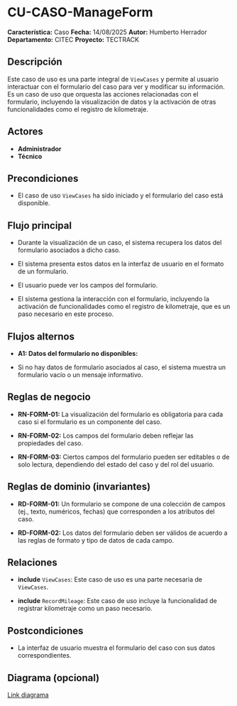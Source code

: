 
# CU-CASO-ManageForm

**Característica:** Caso 
**Fecha:** 14/08/2025
**Autor:** Humberto Herrador
**Departamento:** CITEC
**Proyecto:** TECTRACK


## Descripción
Este caso de uso es una parte integral de `ViewCases` y permite al usuario interactuar con el formulario del caso para ver y modificar su información. Es un caso de uso que orquesta las acciones relacionadas con el formulario, incluyendo la visualización de datos y la activación de otras funcionalidades como el registro de kilometraje.

## Actores
-   **Administrador**
-   **Técnico**

## Precondiciones
- El caso de uso `ViewCases` ha sido iniciado y el formulario del caso está disponible.

## Flujo principal
-   Durante la visualización de un caso, el sistema recupera los datos del formulario asociados a dicho caso.
    
-   El sistema presenta estos datos en la interfaz de usuario en el formato de un formulario.
    
-   El usuario puede ver los campos del formulario.
    
-   El sistema gestiona la interacción con el formulario, incluyendo la activación de funcionalidades como el registro de kilometraje, que es un paso necesario en este proceso.

## Flujos alternos
- **A1: Datos del formulario no disponibles:**

-   Si no hay datos de formulario asociados al caso, el sistema muestra un formulario vacío o un mensaje informativo.

## Reglas de negocio
-   **RN-FORM-01:** La visualización del formulario es obligatoria para cada caso si el formulario es un componente del caso.
    
-   **RN-FORM-02:** Los campos del formulario deben reflejar las propiedades del caso.
    
-   **RN-FORM-03:** Ciertos campos del formulario pueden ser editables o de solo lectura, dependiendo del estado del caso y del rol del usuario.
## Reglas de dominio (invariantes)
-   **RD-FORM-01:** Un formulario se compone de una colección de campos (ej., texto, numéricos, fechas) que corresponden a los atributos del caso.
    
-   **RD-FORM-02:** Los datos del formulario deben ser válidos de acuerdo a las reglas de formato y tipo de datos de cada campo.

## Relaciones
-   **include** `ViewCases`: Este caso de uso es una parte necesaria de `ViewCases`.
    
-   **include** `RecordMileage`: Este caso de uso incluye la funcionalidad de registrar kilometraje como un paso necesario.

## Postcondiciones
- La interfaz de usuario muestra el formulario del caso con sus datos correspondientes.

## Diagrama (opcional)
[Link diagrama](https://app.diagrams.net/#Hgrupotecun-citec-wbeto/portal-tectrack-vite/use-case-diagram/docs/casos-uso/caso/CU-CASO.drawio#%7B%22pageId%22:%2258KHKjolmZH9Jl-Zs60m%22%7D)
<!--stackedit_data:
eyJoaXN0b3J5IjpbLTI2MDQwMTA1MF19
-->